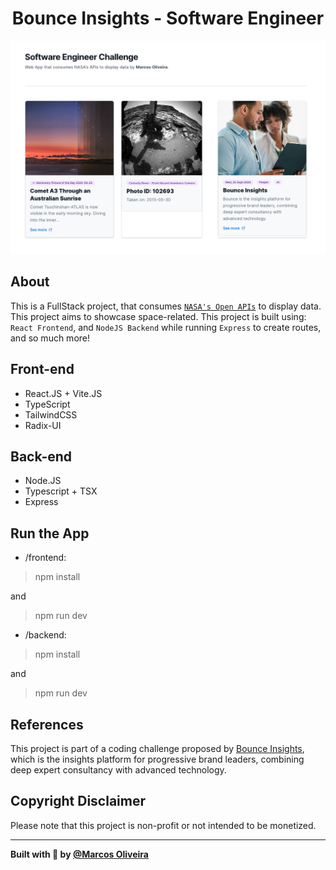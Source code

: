 <div>
  <h1 align="center">Bounce Insights - Software Engineer</h1>
</div>

<p align="center">
  <img alt="BetterDay" src="./preview/thumbnail-preview.png" >
</p>

## About
This is a FullStack project, that consumes <a href='https://api.nasa.gov/)'>`NASA's Open APIs`</a> to display data. This project aims to showcase space-related. This project is built using: `React Frontend`, and `NodeJS Backend` while running `Express` to create routes, and so much more!

## Front-end
- React.JS + Vite.JS
- TypeScript
- TailwindCSS
- Radix-UI

## Back-end
- Node.JS
- Typescript + TSX
- Express

## Run the App
- /frontend:
> npm install

and

> npm run dev

- /backend:
> npm install

and
> npm run dev

## References
This project is part of a coding challenge proposed by <a href='https://www.bounceinsights.com'>Bounce Insights</a>, which is the insights platform for progressive brand leaders, combining deep expert consultancy with advanced technology.

## Copyright Disclaimer
Please note that this project is non-profit or not intended to be monetized.

---

<strong>Built with 💙 by [@Marcos Oliveira](https://www.linkedin.com/in/pgmarcosoliveira/)</strong>